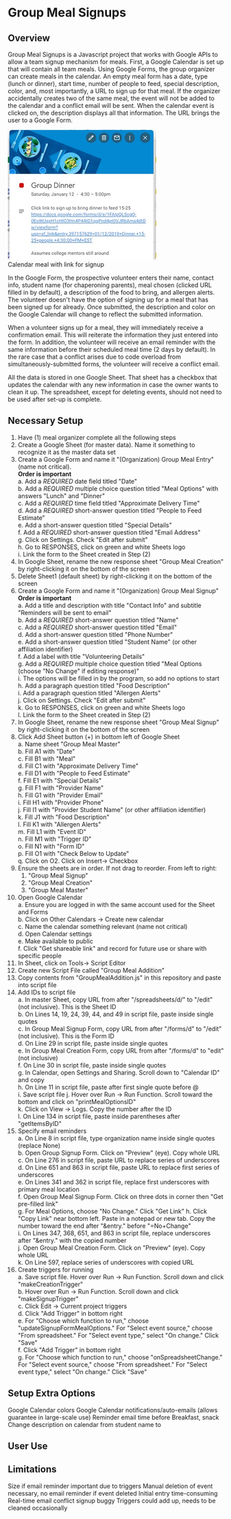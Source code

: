 # Group Meal Signups
## Overview
Group Meal Signups is a Javascript project that works with Google APIs to allow a team signup mechanism for meals.
First, a Google Calendar is set up that will contain all team meals.
Using Google Forms, the group organizer can create meals in the calendar.
An empty meal form has a date, type (lunch or dinner), start time, number of people to feed, special description, color, and, most importantly, a URL to sign up for that meal. If the organizer accidentally creates two of the same meal, the event will not be added to the calendar and a conflict email will be sent.
When the calendar event is clicked on, the description displays all that information.
The URL brings the user to a Google Form.

![Signup Calendar](SignupCalendar.jpg)  
Calendar meal with link for signup

In the Google Form, the prospective volunteer enters their name, contact info, student name (for chaperoning parents), meal chosen (clicked URL  filled in by default), a description of the food to bring, and allergen alerts. The volunteer doesn't have the option of signing up for a meal that has been signed up for already. Once submitted, the description and color on the Google Calendar will change to reflect the submitted information.

When a volunteer signs up for a meal, they will immediately receive a confirmation email. This will reiterate the information they just entered into the form. In addition, the volunteer will receive an email reminder with the same information before their scheduled meal time (2 days by default). In the rare case that a conflict arises due to code overload from simultaneously-submitted forms, the volunteer will receive a conflict email.

All the data is stored in one Google Sheet. That sheet has a checkbox that updates the calendar with any new information in case the owner wants to clean it up. The spreadsheet, except for deleting events, should not need to be used after set-up is complete.

## Necessary Setup
1. Have (1) meal organizer complete all the following steps
2. Create a Google Sheet (for master data). Name it something to recognize it as the master data set
3. Create a Google Form and name it "(Organization) Group Meal Entry" (name not critical).  
    **Order is important**  
    a. Add a *REQUIRED* date field titled "Date"  
    b. Add a *REQUIRED* multiple choice question titled "Meal Options" with answers "Lunch" and "Dinner"  
    c. Add a *REQUIRED* time field titled "Approximate Delivery Time"  
    d. Add a *REQUIRED* short-answer question titled "People to Feed Estimate"  
    e. Add a short-answer question titled "Special Details"  
    f. Add a *REQUIRED* short-answer question titled "Email Address"  
    g. Click on Settings. Check "Edit after submit"  
    h. Go to RESPONSES, click on green and white Sheets logo  
    i. Link the form to the Sheet created in Step (2)  
4. In Google Sheet, rename the new response sheet "Group Meal Creation" by right-clicking it on the bottom of the screen  
5. Delete Sheet1 (default sheet) by right-clicking it on the bottom of the screen  
6. Create a Google Form and name it "(Organization) Group Meal Signup"  
   **Order is important**  
   a. Add a title and description with title "Contact Info" and subtitle "Reminders will be sent to email"  
   b. Add a *REQUIRED* short-answer question titled "Name"  
   c. Add a *REQUIRED* short-answer question titled "Email"  
   d. Add a short-answer question titled "Phone Number"  
   e. Add a short-answer question titled "Student Name" (or other affiliation identifier)  
   f. Add a label with title "Volunteering Details"  
   g. Add a *REQUIRED* multiple choice question titled "Meal Options (choose "No Change" if editing response)"  
      i. The options will be filled in by the program, so add no options to start  
   h. Add a paragraph question titled "Food Description"  
   i. Add a paragraph question titled "Allergen Alerts"  
   j. Click on Settings. Check "Edit after submit"  
   k. Go to RESPONSES, click on green and white Sheets logo  
   l. Link the form to the Sheet created in Step (2)  
7. In Google Sheet, rename the new response sheet "Group Meal Signup" by right-clicking it on the bottom of the screen  
8. Click Add Sheet button (+) in bottom left of Google Sheet  
   a. Name sheet "Group Meal Master"  
   b. Fill A1 with "Date"  
   c. Fill B1 with "Meal"  
   d. Fill C1 with "Approximate Delivery Time"  
   e. Fill D1 with "People to Feed Estimate"  
   f. Fill E1 with "Special Details"  
   g. Fill F1 with "Provider Name"  
   h. Fill G1 with "Provider Email"  
   i. Fill H1 with "Provider Phone"  
   j. Fill I1 with "Provider Student Name" (or other affiliation identifier)  
   k. Fill J1 with "Food Description"  
   l. Fill K1 with "Allergen Alerts"  
   m. Fill L1 with "Event ID"  
   n. Fill M1 with "Trigger ID"  
   o. Fill N1 with "Form ID"  
   p. Fill O1 with "Check Below to Update"  
   q. Click on O2. Click on Insert-> Checkbox  
9. Ensure the sheets are in order. If not drag to reorder. From left to right:  
   1. "Group Meal Signup"  
   2. "Group Meal Creation"  
   3. "Group Meal Master"  
10. Open Google Calendar  
   a. Ensure you are logged in with the same account used for the Sheet and Forms  
   b. Click on Other Calendars -> Create new calendar  
   c. Name the calendar something relevant (name not critical)   
   d. Open Calendar settings  
   e. Make available to public  
   f. Click "Get shareable link" and record for future use or share with specific people  
11. In Sheet, click on Tools-> Script Editor  
12. Create new Script File called "Group Meal Addition"  
13. Copy contents from "GroupMealAddition.js" in this repository and paste into script file  
14. Add IDs to script file  
   a. In master Sheet, copy URL from after "/spreadsheets/d/" to "/edit" (not inclusive). This is the Sheet ID  
   b. On Lines 14, 19, 24, 39, 44, and 49 in script file, paste inside single quotes  
   c. In Group Meal Signup Form, copy URL from after "/forms/d" to "/edit" (not inclusive). This is the Form ID  
   d. On Line 29 in script file, paste inside single quotes  
   e. In Group Meal Creation Form, copy URL from after "/forms/d" to "edit" (not inclusive)  
   f. On Line 30 in script file, paste inside single quotes  
   g. In Calendar, open Settings and Sharing. Scroll down to "Calendar ID" and copy  
   h. On Line 11 in script file, paste after first single quote before @  
   i. Save script file
   j. Hover over Run -> Run Function. Scroll toward the bottom and click on "printMealOptionsID"  
   k. Click on View -> Logs. Copy the number after the ID  
   l. On Line 134 in script file, paste inside parentheses after "getItemsByID"  
15. Specify email reminders  
   a. On Line 8 in script file, type organization name inside single quotes (replace None)  
   b. Open Group Signup Form. Click on "Preview" (eye). Copy whole URL  
   c. On Line 276 in script file, paste URL to replace series of underscores  
   d. On Line 651 and 863 in script file, paste URL to replace first series of underscores  
   e. On Lines 341 and 362 in script file, replace first underscores with primary meal location  
   f. Open Group Meal Signup Form. Click on three dots in corner then "Get pre-filled link"  
   g. For Meal Options, choose "No Change." Click "Get Link"
   h. Click "Copy Link" near bottom left. Paste in a notepad or new tab. Copy the number toward the end after "&entry." before "=No+Change"  
   i. On Lines 347, 368, 651, and 863 in script file, replace underscores after "&entry." with the copied number  
   j. Open Group Meal Creation Form. Click on "Preview" (eye). Copy whole URL  
   k. On Line 597, replace series of underscores with copied URL  
16. Create triggers for running  
   a. Save script file. Hover over Run -> Run Function. Scroll down and click "makeCreationTrigger"  
   b. Hover over Run -> Run Function. Scroll down and click "makeSignupTrigger"  
   c. Click Edit -> Current project triggers  
   d. Click "Add Trigger" in bottom right  
   e. For "Choose which function to run," choose "updateSignupFormMealOptions." For "Select event source," choose "From spreadsheet." For "Select event type," select "On change." Click "Save"  
   f. Click "Add Trigger" in bottom right  
   g. For "Choose which function to run," choose "onSpreadsheetChange." For "Select event source," choose "From spreadsheet." For "Select event type," select "On change." Click "Save"  


## Setup Extra Options
Google Calendar colors
Google Calendar notifications/auto-emails (allows guarantee in large-scale use)
Reminder email time before
Breakfast, snack
Change description on calendar from student name to 

## User Use

## Limitations
Size if email reminder important due to triggers
Manual deletion of event necessary, no email reminder if event deleted
Initial entry time-consuming
Real-time email conflict signup buggy
Triggers could add up, needs to be cleaned occasionally
